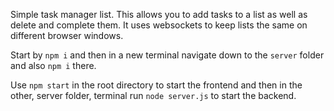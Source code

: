 Simple task manager list. This allows you to add tasks to a list as well as delete and complete them. It uses websockets
to keep lists the same on different browser windows.

Start by `npm i` and then in a new terminal navigate down to the `server` folder and also `npm i` there.

Use `npm start` in the root directory to start the frontend and then in the other, server folder, terminal
run `node server.js` to start the backend.

